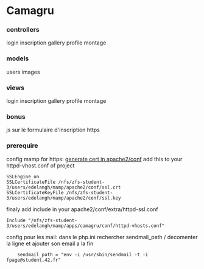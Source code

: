 
# Camagru

### controllers
login
inscription
gallery
profile
montage

### models
users
images


### views
login
inscription
gallery
profile
montage


### bonus
js sur le formulaire d'inscription
https

### prerequire
config mamp for https:
[generate cert in apache2/conf](http://www.akadia.com/services/ssh_test_certificate.html)
add this to your httpd-vhost.conf of project

```
SSLEngine on
SSLCertificateFile /nfs/zfs-student-3/users/edelangh/mamp/apache2/conf/ssl.crt
SSLCertificateKeyFile /nfs/zfs-student-3/users/edelangh/mamp/apache2/conf/ssl.key	
```

finaly add include in your apache2/conf/extra/httpd-ssl.conf

```
Include "/nfs/zfs-student-3/users/edelangh/mamp/apps/camagru/conf/httpd-vhosts.conf"
```

config pour les mail:
dans le php.ini
rechercher sendmail_path / decomenter la ligne et ajouter son email a la fin
```
	sendmail_path = "env -i /usr/sbin/sendmail -t -i fpage@student.42.fr"
```
